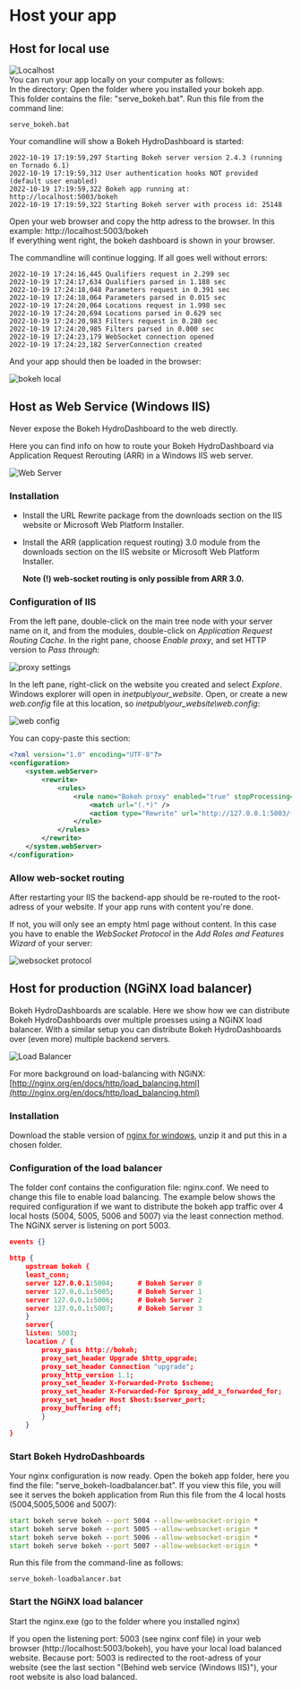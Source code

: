 # Host your app

## Host for local use
![](images/localhost.png "Localhost")  
You can run your app locally on your computer as follows:  
In the directory: Open the folder where you installed your bokeh app.   
This folder contains the file: "serve_bokeh.bat". Run this file from the command line:  

```
serve_bokeh.bat  
```
Your comandline will show a Bokeh HydroDashboard is started:

```console
2022-10-19 17:19:59,297 Starting Bokeh server version 2.4.3 (running on Tornado 6.1)
2022-10-19 17:19:59,312 User authentication hooks NOT provided (default user enabled)
2022-10-19 17:19:59,322 Bokeh app running at: http://localhost:5003/bokeh
2022-10-19 17:19:59,322 Starting Bokeh server with process id: 25148
```

Open your web browser and copy the http adress to the browser. In this example: http://localhost:5003/bokeh  
If everything went right, the bokeh dashboard is shown in your browser.

The commandline will continue logging. If all goes well without errors:

```console
2022-10-19 17:24:16,445 Qualifiers request in 2.299 sec
2022-10-19 17:24:17,634 Qualifiers parsed in 1.188 sec
2022-10-19 17:24:18,048 Parameters request in 0.391 sec
2022-10-19 17:24:18,064 Parameters parsed in 0.015 sec
2022-10-19 17:24:20,064 Locations request in 1.998 sec
2022-10-19 17:24:20,694 Locations parsed in 0.629 sec
2022-10-19 17:24:20,983 Filters request in 0.280 sec
2022-10-19 17:24:20,985 Filters parsed in 0.000 sec
2022-10-19 17:24:23,179 WebSocket connection opened
2022-10-19 17:24:23,182 ServerConnection created
```

And your app should then be loaded in the browser:

![](images/wam_local.png "bokeh local")

## Host as Web Service (Windows IIS)

Never expose the Bokeh HydroDashboard to the web directly.

Here you can find info on how to route your Bokeh HydroDashboard via Application Request Rerouting (ARR) in a Windows IIS web server.

![](images/host_iis.png "Web Server")

### Installation
- Install the URL Rewrite package from the downloads section on the IIS website or Microsoft Web Platform Installer.
- Install the ARR (application request routing) 3.0 module from the downloads section on the IIS website or Microsoft Web Platform Installer. 
    
    <b>Note (!) web-socket routing is only possible from ARR 3.0.</b>

### Configuration of IIS
From the left pane, double-click on the main tree node with your server name on it, and from the modules, double-click on *Application Request Routing Cache*. In the right pane, choose *Enable proxy*, and set HTTP version to *Pass through*:

![](images/iis_manager_proxy_settings.png "proxy settings")

In the left pane, right-click on the website you created and select *Explore*. Windows explorer will open in *inetpub\your_website*. Open, or create a new *web.config* file at this location, so *inetpub\your_website\web.config*:

![](images/iss_web_config.png "web config")

You can copy-paste this section:
```xml
<?xml version="1.0" encoding="UTF-8"?>
<configuration>
    <system.webServer>
        <rewrite>
            <rules>
                <rule name="Bokeh proxy" enabled="true" stopProcessing="true">
                    <match url="(.*)" />
                    <action type="Rewrite" url="http://127.0.0.1:5003/{R:1}" />
                </rule>
            </rules>
        </rewrite>
    </system.webServer>
</configuration>
```
### Allow web-socket routing
After restarting your IIS the backend-app should be re-routed to the root-adress of your website. If your app runs with content you're done. 

If not, you will only see an empty html page without content. In this case you have to enable the *WebSocket Protocol* in the *Add Roles and Features Wizard* of your server:

![](images\iss_websocket_protocol.png "websocket protocol")

## Host for production (NGiNX load balancer)
Bokeh HydroDashboards are scalable. Here we show how we can distribute Bokeh HydroDashboards over multiple proesses using a NGiNX load balancer. With a similar setup you can distribute Bokeh HydroDashboards over (even more) multiple backend servers.

![](images\host_load_balancer.png "Load Balancer")

For more background on load-balancing with NGiNX: [http://nginx.org/en/docs/http/load_balancing.html](http://nginx.org/en/docs/http/load_balancing.html) 

### Installation

Download the stable version of [nginx for windows](http://nginx.org/en/download.html), unzip it and put this in a chosen folder.

### Configuration of the load balancer
The folder conf contains the configuration file: nginx.conf. We need to change this file to enable load balancing. The example below shows the required configuration if we want to distribute the bokeh app traffic over 4 local hosts (5004, 5005, 5006 and 5007) via the least connection method. The NGiNX server is listening on port 5003.  

```json
events {}

http {
    upstream bokeh {
    least_conn;
    server 127.0.0.1:5004;      # Bokeh Server 0
    server 127.0.0.1:5005;      # Bokeh Server 1
    server 127.0.0.1:5006;      # Bokeh Server 2
    server 127.0.0.1:5007;      # Bokeh Server 3
    }
    server{
    listen: 5003;
    location / {
        proxy_pass http://bokeh;
        proxy_set_header Upgrade $http_upgrade;
        proxy_set_header Connection "upgrade";
        proxy_http_version 1.1;
        proxy_set_header X-Forwarded-Proto $scheme;
        proxy_set_header X-Forwarded-For $proxy_add_x_forwarded_for;
        proxy_set_header Host $host:$server_port;
        proxy_buffering off;
        }
    }
}
```
### Start Bokeh HydroDashboards
Your nginx configuration is now ready. Open the bokeh app folder, here you find the file: "serve_bokeh-loadbalancer.bat". If you view this file, you will see it   serves the bokeh application from Run this file from the 4 local hosts (5004,5005,5006 and 5007):  
```bat
start bokeh serve bokeh --port 5004 --allow-websocket-origin *   
start bokeh serve bokeh --port 5005 --allow-websocket-origin *   
start bokeh serve bokeh --port 5006 --allow-websocket-origin *   
start bokeh serve bokeh --port 5007 --allow-websocket-origin *   
```

 Run this file from the command-line as follows:

```console
serve_bokeh-loadbalancer.bat 
```

### Start the NGiNX load balancer
Start the nginx.exe (go to the folder where you installed nginx)  

If you open the listening port: 5003 (see nginx conf file) in your web browser (http://localhost:5003/bokeh), you have your local load balanced website. Because port: 5003 is redirected to the root-adress of your website (see the last section "(Behind web service (Windows IIS)"), your root website is also load balanced.